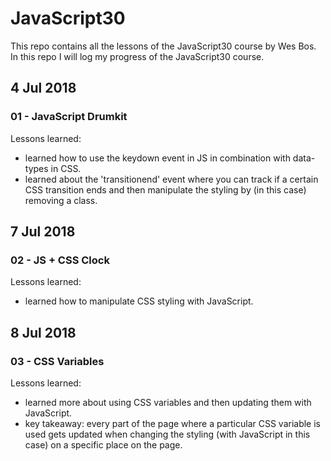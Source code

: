 # JavaScript30
This repo contains all the lessons of the JavaScript30 course by Wes Bos. In this repo I will log my progress of the JavaScript30 course.

## 4 Jul 2018
### 01 - JavaScript Drumkit

Lessons learned:
- learned how to use the keydown event in JS in combination with data-types in CSS.
- learned about the 'transitionend' event where you can track if a certain CSS transition ends and then manipulate the styling by (in this case) removing a class.

## 7 Jul 2018
### 02 - JS + CSS Clock

Lessons learned:
- learned how to manipulate CSS styling with JavaScript.

## 8 Jul 2018
### 03 - CSS Variables

Lessons learned:
- learned more about using CSS variables and then updating them with JavaScript.
- key takeaway: every part of the page where a particular CSS variable is used gets updated when changing the styling (with JavaScript in this case) on a specific place on the page.
